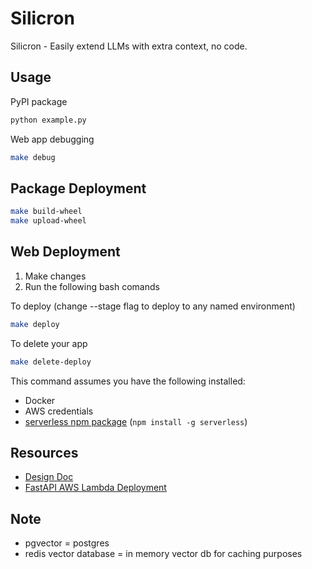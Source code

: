 # Silicron
Silicron - Easily extend LLMs with extra context, no code.

## Usage

PyPI package
```bash
python example.py
```

Web app debugging
```bash
make debug
```

## Package Deployment

```bash
make build-wheel
make upload-wheel
```

## Web Deployment

1. Make changes
2. Run the following bash comands

To deploy (change --stage flag to deploy to any named environment)
```bash
make deploy
```

To delete your app
```bash
make delete-deploy
```

This command assumes you have the following installed:
- Docker
- AWS credentials
- [serverless npm package](https://www.npmjs.com/package/serverless) (`npm install -g serverless`)

## Resources
- [Design Doc](https://docs.google.com/document/d/1MfPYqvYliRFHUaQkkjJrplB-LnGcamcLJK97dgilbUY/edit#)
- [FastAPI AWS Lambda Deployment](https://ademoverflow.com/blog/tutorial-fastapi-aws-lambda-serverless/)

## Note
- pgvector = postgres
- redis vector database = in memory vector db for  caching purposes
